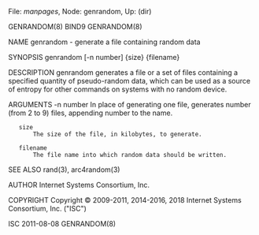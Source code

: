 File: *manpages*,  Node: genrandom,  Up: (dir)

GENRANDOM(8)                         BIND9                        GENRANDOM(8)



NAME
       genrandom - generate a file containing random data

SYNOPSIS
       genrandom [-n number] {size} {filename}

DESCRIPTION
       genrandom generates a file or a set of files containing a specified
       quantity of pseudo-random data, which can be used as a source of
       entropy for other commands on systems with no random device.

ARGUMENTS
       -n number
           In place of generating one file, generates number (from 2 to 9)
           files, appending number to the name.

       size
           The size of the file, in kilobytes, to generate.

       filename
           The file name into which random data should be written.

SEE ALSO
       rand(3), arc4random(3)

AUTHOR
       Internet Systems Consortium, Inc.

COPYRIGHT
       Copyright © 2009-2011, 2014-2016, 2018 Internet Systems Consortium,
       Inc. ("ISC")



ISC                               2011-08-08                      GENRANDOM(8)
